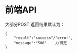 # 前端API

大部分POST 返回结果默认为：

```text
{
    "result":"success"/"error",
    "message":"500"    //待定
}
```

